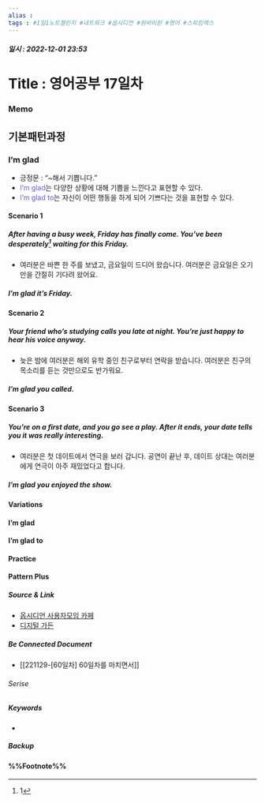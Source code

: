 ```yaml
---
alias : 
tags : #1일1노트챌린지 #네트워크 #옵시디언 #원바이원 #영어 #스피킹맥스
---
```


##### 일시 : 2022-12-01 23:53

# Title : 영어공부 17일차

### Memo

## 기본패턴과정

### I’m glad
- 긍정문 : “~해서 기쁩니다.”
- <font color="SlateBlue">I’m glad</font>는 다양한 상황에 대해 기쁨을 느낀다고 표현할 수 있다.
- <font color="SlateBlue">I’m glad to</font>는 자신이 어떤 행동을 하게 되어 기쁘다는 것을 표현할 수 있다.

#### Scenario 1

##### After having a busy week, Friday has finally come. You’ve been desperately[^1] waiting for this Friday.
-  여러분은 바쁜 한 주를 보냈고, 금요일이 드디어 왔습니다. 여러분은 금요일은 오기만을 간절히 기다려 왔어요.

##### I’m glad it’s Friday.

#### Scenario 2

##### Your friend who’s studying calls you late at night. You’re just happy to hear his voice anyway.
- 늦은 밤에 여러분은 해외 유학 중인 친구로부터 연락을 받습니다. 여러분은 친구의 목소리를 듣는 것만으로도 반가워요.

##### I’m glad you called.

#### Scenario 3

##### You’re on  a first date, and you go see a play. After it ends, your date tells you it was really interesting.
- 여러분은 첫 데이트에서 연극을 보러 갑니다. 공연이 끝난 후, 데이트 상대는 여러분에게 연극이 아주 재밌었다고 합니다.

##### I’m glad you enjoyed the show.

#### Variations

#### I’m glad


#### I’m glad to


#### Practice

#### Pattern Plus

##### Source & Link
- [옵시디언 사용자모임 카페](https://cafe.naver.com/obsidianary/2619)
- [디지털 가든](https://chunghasull.netlify.app/221201-61일차-영어공부-17일차)

##### Be Connected Document
- [[221129-[60일차] 60일차를 마치면서]]

###### Serise


##### Keywords
- 

##### Backup


#### %%Footnote%%

[^1]: 1
[^2]: 2
[^3]: 3